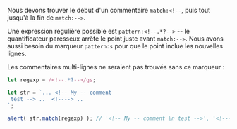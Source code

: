 Nous devons trouver le début d'un commentaire `match:<!--`, puis tout jusqu'à la fin de `match:-->`.

Une expression régulière possible est `pattern:<!--.*?-->` -- le quantificateur paresseux arrête le point juste avant `match:-->`. Nous avons aussi besoin du marqueur `pattern:s` pour que le point inclue les nouvelles lignes.

Les commentaires multi-lignes ne seraient pas trouvés sans ce marqueur :

```js run
let regexp = /<!--.*?-->/gs;

let str = `... <!-- My -- comment
 test --> ..  <!----> ..
`;

alert( str.match(regexp) ); // '<!-- My -- comment \n test -->', '<!---->'
```
